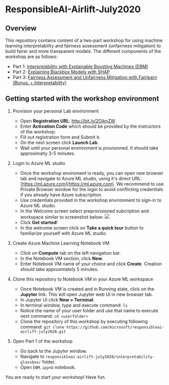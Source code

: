 # ResponsibleAI-Airlift-July2020

<!-- 
Guidelines on README format: https://review.docs.microsoft.com/help/onboard/admin/samples/concepts/readme-template?branch=master

Guidance on onboarding samples to docs.microsoft.com/samples: https://review.docs.microsoft.com/help/onboard/admin/samples/process/onboarding?branch=master

Taxonomies for products and languages: https://review.docs.microsoft.com/new-hope/information-architecture/metadata/taxonomies?branch=master
-->

## Overview 
This repository contains content of a two-part workshop for using machine learning interpretability and fairness assessment (unfairness mitigation) to build fairer and more transparent models. The different components of the workshop are as follows:

- Part 1: [Interpretability with Explainable Boosting Machines (EBM)](https://github.com/microsoft/ResponsibleAI-Airlift-July2020)
- Part 2: [Explaining Blackbox Models with SHAP](https://github.com/microsoft/ResponsibleAI-Airlift-July2020)
- Part 3: [Fairness Assessment and Unfairness Mitigation with Fairlearn (Bonus: + Interpretability)](https://github.com/microsoft/ResponsibleAI-Airlift-July2020)


## Getting started with the workshop environment

1. Provision your personal Lab environment

    * Open **Registration URL**: http://bit.ly/2OjknZW
    * Enter **Activation Code** which should be provided by the instructors of the workshop.
    * Fill out registration form and Submit it.
    * On the next screen click **Launch Lab**.
    * Wait until your personal environment is provisioned. It should take approximatly 3-5 minutes.

2. Login to Azure ML studio

    * Once the workshop enviroment is ready, you can open new browser tab and navigate to Azure ML studio, using it's direct URL: [https://ml.azure.com](https://ml.azure.com). We recommend to use Private Browser window for the login to avoid conflicting credentials if you already have Azure subscription.
    * Use credentials provided in the workshop environment to sign-in to Azure ML studio.
    * In the Welcome screen select preprovisioned subcription and workspace similar to screenshot below:
    ![](images/studio-sign-in.png)
    * Click **Get started**!
    * In the welcome screen click on **Take a quick tour** button to familiarize yourself with Azure ML studio.

3. Create Azure Machine Learning Notebook VM

    * Click on **Compute** tab on the left navigation bar.
    * In the Notebook VM section, click **New**.
    * Enter Notebook VM name of your choice and click **Create**. Creation should take approximately 5 minutes.

4. Clone this repository to Notebook VM in your Azure ML workspace

    * Once Notebook VM is created and in Running state, click on the **Jupyter** link. This will open Jupyter web UI in new browser tab.
    * In Jupyter UI click **New > Terminal**.
    * In terminal window, type and execute command: `ls`
    * Notice the name of your user folder and use that name to execute next command: `cd <userfolder>`
    * Clone the repository of this workshop by executing following command: `git clone https://github.com/microsoft/responsibleai-airlift-july2020.git`

5. Open Part 1 of the workshop

    * Go back to the Jupyter window.
    * Navigate to `responsibleai-airlift-july2020/interpretability-glassbox/` folder.
    * Open `EBM.ipynb` notebook.

You are ready to start your workshop! Have fun.
